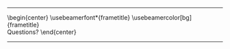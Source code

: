 <!-- 
    Finishing slides (2 of 3): Questions.
    
    It is not visible in the TOC, because it is not a section.
    For this reason, it is not numbered and requires manual slide break.
-->

---

\begin{center}
\usebeamerfont*{frametitle} \usebeamercolor[bg]{frametitle}  
Questions?
\end{center}

---
